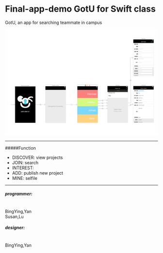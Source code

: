 # Final-app-demo **GotU** for Swift class

GotU, an app for searching teammate in campus

![swiftDemo](https://github.com/SusanLulu/Swift-final-demo-GotU/raw/master/gotU.png)

--------------------------------
#####Function
- DISCOVER: view projects
- JOIN: search
- INTEREST: 
- ADD: publish new project
- MINE: selfile

--------------------------
##### programmer:
</br>BingYing,Yan
</br>Susan,Lu
##### designer:
</br>BingYing,Yan
